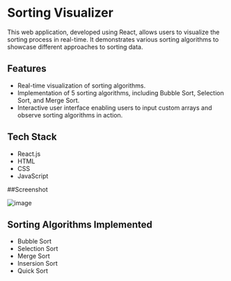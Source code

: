 # Sorting Visualizer

This web application, developed using React, allows users to visualize the sorting process in real-time. It demonstrates various sorting algorithms to showcase different approaches to sorting data.

## Features

- Real-time visualization of sorting algorithms.
- Implementation of 5 sorting algorithms, including Bubble Sort, Selection Sort, and Merge Sort.
- Interactive user interface enabling users to input custom arrays and observe sorting algorithms in action.

## Tech Stack

- React.js
- HTML
- CSS
- JavaScript

##Screenshot 

![image](https://github.com/itsnishant17/Sorting-Visualizer/assets/72322325/461df4cc-f119-41d9-b50f-dbe1e02ce9c0)


## Sorting Algorithms Implemented

- Bubble Sort
- Selection Sort
- Merge Sort
- Insersion Sort
- Quick Sort


